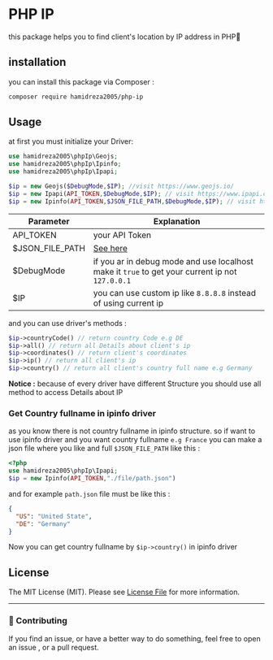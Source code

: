 
# PHP IP 
this package helps you to find client's location by IP address in PHP🚀 
## installation 
you can install this package via Composer :     
```bash    
composer require hamidreza2005/php-ip    
```      
    
## Usage
at first you must initialize your Driver:
```php    
use hamidreza2005\phpIp\Geojs;
use hamidreza2005\phpIp\Ipinfo;
use hamidreza2005\phpIp\Ipapi;

$ip = new Geojs($DebugMode,$IP); //visit https://www.geojs.io/
$ip = new Ipapi(API_TOKEN,$DebugMode,$IP); // visit https://www.ipapi.com/
$ip = new Ipinfo(API_TOKEN,$JSON_FILE_PATH,$DebugMode,$IP); // visit https://www.ipinfo.io/
```        
|Parameter| Explanation  |
|--|--|
|API_TOKEN| your API Token  |
|$JSON_FILE_PATH|[See here](#get-country-fullname-in-ipinfo-driver)|
|$DebugMode|if you ar in debug mode and use localhost make it `true` to get your current ip not `127.0.0.1`|
|$IP|you can use custom ip like `8.8.8.8` instead of using current ip|

and you can use driver's methods :    
```php    
$ip->countryCode() // return country Code e.g DE    
$ip->all() // return all Details about client's ip    
$ip->coordinates() // return client's coordinates    
$ip->ip() // return all client's ip    
$ip->country() // return all client's country full name e.g Germany    
```    
**Notice :** because of every driver have different Structure you should use all method to access Details about IP    

### Get Country fullname in ipinfo driver  
as you know there is not country fullname in ipinfo structure. so if want to use ipinfo driver and you want country fullname `e.g France` you can make a json file where you like and full `$JSON_FILE_PATH` like this :  
```php  
<?php  
use hamidreza2005\phpIp\Ipapi;
$ip = new Ipinfo(API_TOKEN,"./file/path.json")
```  
and for example  `path.json` file must be like this :  
```json  
{     
  "US": "United State",    
  "DE": "Germany"  
}  
```   
Now you can get country fullname by `$ip->country()` in ipinfo driver  
   
## License    
 The MIT License (MIT). Please see [License File](LICENSE.md) for more information.    
    
--------------------    
 ### :raising_hand: Contributing 
 If you find an issue, or have a better way to do something, feel free to open an issue , or a pull request.
